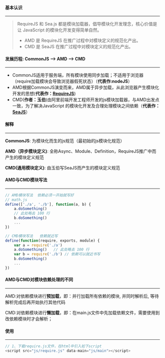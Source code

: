 #### **基本认识**

---

> RequireJS 和 Sea.js 都是模块加载器，倡导模块化开发理念，核心价值是让 JavaScript 的模块化开发变得简单自然。
>
> + AMD 是 RequireJS 在推广过程中对模块定义的规范化产出。
> + CMD 是 SeaJS 在推广过程中对模块定义的规范化产出。



#### **发展历程: CommonJS --> AMD --> CMD**

---

+ CommonJS适用于服务端，所有模块使用同步加载；不适用于浏览器（require加载模块会导致浏览器假死状态）（**代表作:nodeJS**）
+ AMD根据CommonJS演变而来，AMD属于异步加载，从此浏览器产生模块化开发的思想(**代表作：[RequireJS](https://github.com/requirejs/requirejs)**)
+ CMD(**作者：玉伯**)由阿里前端开发工程师开发的js模块加载器，与AMD出发点一致，为了解决JavaScript 的模块化开发及合理处理模块之间依赖（**代表作：[SeaJS](https://github.com/seajs/seajs/issues/277)**）



#### **解释**

---

**CommonJS**: 为模块化而生的js规范（最初始的js模块化规范）

**AMD（异步模块定义)**: 全称Async、Module、Definition，RequireJS推广中而产生的模块定义规范

**CMD(通用模块定义)**: 由玉伯写SeaJS而产生的模块定义规范



#### **AMD与CMD模块写法**

---

```js
// AMD模块写法  依赖必须一开始就写好
// math.js
define(['./a', './b'], function(a, b) { 
    a.doSomething()
    // 此处略去 100 行
    b.doSomething()
    ...
})
```

```js
// CMD模块写法   依赖就近写
define(function(require, exports, module) {   
    var a = require('./a')   
    a.doSomething()   // 此处略去 100 行   
    var b = require('./b') // 依赖可以就近书写   
    b.doSomething()   
    ... 
})
```

#### **AMD与CMD对模块依赖处理的不同**

------

AMD:对依赖模块进行**预加载**，即：并行加载所有依赖的模块, 并同时解析后, 等待解析完成后再开始执行其他代码

CMD:对依赖模块进行**懒加载**，即：在main.js文件中先加载依赖文件，需要使用到改依赖模块时才会解析；



#### **使用**

---

```js
// 1、下载require.js文件，在html中引入如下script
<script src="js/require.js" data-main="js/main"></script>
```


